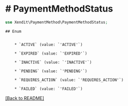 # # PaymentMethodStatus


```php
use Xendit\PaymentMethod\PaymentMethodStatus;
```

    ## Enum

    
        * `ACTIVE` (value: `'ACTIVE'`)
    
        * `EXPIRED` (value: `'EXPIRED'`)
    
        * `INACTIVE` (value: `'INACTIVE'`)
    
        * `PENDING` (value: `'PENDING'`)
    
        * `REQUIRES_ACTION` (value: `'REQUIRES_ACTION'`)
    
        * `FAILED` (value: `'FAILED'`)
    

[[Back to README]](../../README.md)
